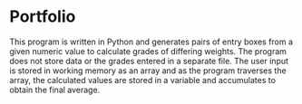 # Portfolio
This program is written in Python and generates pairs of entry boxes from a given numeric value to calculate grades of differing weights. The program does not store data or the grades entered in a separate file. The user input is stored in working memory as an array and as the program traverses the array, the calculated values are stored in a variable and accumulates to obtain the final average.
